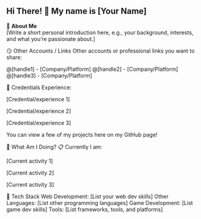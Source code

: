 ## Hi There! 👋 My name is [Your Name]

📮 **About Me**  
[Write a short personal introduction here, e.g., your background, interests, and what you’re passionate about.]

😏 Other Accounts / Links
Other accounts or professional links you want to share:

@[handle1] - [Company/Platform]
@[handle2] - [Company/Platform]
@[handle3] - [Company/Platform]

💼 Credentials
Experience:

[Credential/experience 1]

[Credential/experience 2]

[Credential/experience 3]

You can view a few of my projects here on my GitHub page!

📍 What Am I Doing?
📋 Currently I am:

[Current activity 1]

[Current activity 2]

[Current activity 3]

🧰 Tech Stack
Web Development: [List your web dev skills]
Other Languages: [List other programming languages]
Game Development: [List game dev skills]
Tools: [List frameworks, tools, and platforms]
